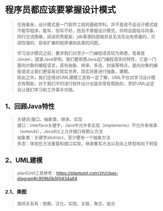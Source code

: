 # 程序员都应该要掌握设计模式

>在我看来，设计模式是一门软件工程的基础学科。并不是说不会设计模式就不能写程序，能写，但写不好。而且不掌握设计模式，你将会面临与同事、同行交流困难，阅读优秀框架、jdk等源码困难并且无法写出有质量的、可读性强的、容易扩展的程序诸如此类的问题。

>学习设计模式之前，要求我们对至少一门编程语言较为熟悉，笔者是Javaer，就拿Java举例。我们要熟悉Java这门编程语言的特性，它是一门面向对象的编程语言，具有抽象、继承、多态、封装等特点，面向对象的编程语言让我们更容易对现实世界、现实场景进行抽象，建模。<br>除此之外，我们还得对UML建模工具有一定了解，UML不仅对学习设计模式有帮助，对于我们平时进行软件设计也是非常有帮助的，学好UML必定会让我们学习和工作事半功倍。

<h2>1、回顾Java特性</h2>

>关键词:接口、抽象类、继承、实现<br>接口：interface关键字，Java中允许多实现（implements）不允许多继承（extends），Java8以上允许接口有默认方法<br>抽象类：关键字abstract，至少要有一个抽象方法<br>多态：体现在方法重载和接口实现，继承重写方法以及向上转型和向下转型

<h2>2、UML建模</h2>

>plantUml工具参考：https://plantuml.com/zh/class-diagram#c909b0b5f0434a64

<h3>2.1、类图</h3>

>类间关系有：依赖、泛化、实现、关联、聚合、组合